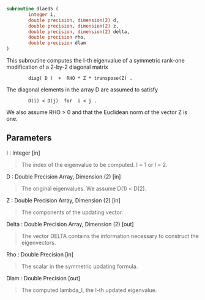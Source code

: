 ```fortran
subroutine dlaed5 (
		integer i,
		double precision, dimension(2) d,
		double precision, dimension(2) z,
		double precision, dimension(2) delta,
		double precision rho,
		double precision dlam
)
```

 This subroutine computes the I-th eigenvalue of a symmetric rank-one
 modification of a 2-by-2 diagonal matrix

            diag( D )  +  RHO * Z * transpose(Z) .

 The diagonal elements in the array D are assumed to satisfy

            D(i) < D(j)  for  i < j .

 We also assume RHO > 0 and that the Euclidean norm of the vector
 Z is one.

## Parameters
I : Integer [in]
> The index of the eigenvalue to be computed.  I = 1 or I = 2.

D : Double Precision Array, Dimension (2) [in]
> The original eigenvalues.  We assume D(1) < D(2).

Z : Double Precision Array, Dimension (2) [in]
> The components of the updating vector.

Delta : Double Precision Array, Dimension (2) [out]
> The vector DELTA contains the information necessary
> to construct the eigenvectors.

Rho : Double Precision [in]
> The scalar in the symmetric updating formula.

Dlam : Double Precision [out]
> The computed lambda_I, the I-th updated eigenvalue.

